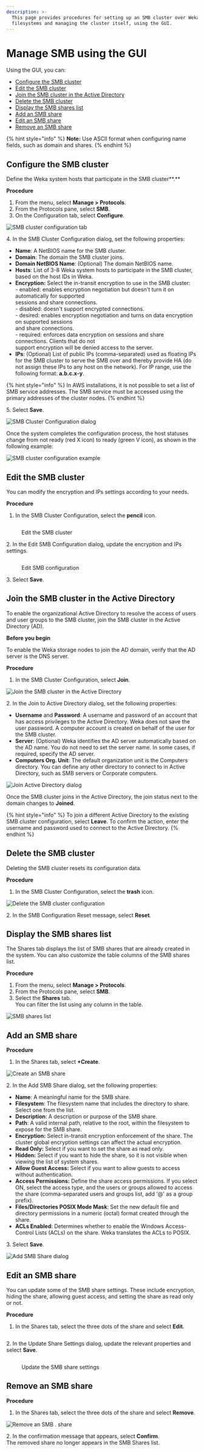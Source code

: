 ```yaml
---
description: >-
  This page provides procedures for setting up an SMB cluster over Weka
  filesystems and managing the cluster itself, using the GUI.
---
```


# Manage SMB using the GUI

Using the GUI, you can:

* [Configure the SMB cluster](smb-management-using-the-gui.md#configure-the-smb-cluster)
* [Edit the SMB cluster](smb-management-using-the-gui.md#edit-the-smb-cluster)
* [Join the SMB cluster in the Active Directory](smb-management-using-the-gui.md#join-the-smb-cluster-in-the-active-directory)
* [Delete the SMB cluster](smb-management-using-the-gui.md#delete-the-smb-cluster)
* [Display the SMB shares list](smb-management-using-the-gui.md#display-the-smb-shares-list)
* [Add an SMB share](smb-management-using-the-gui.md#add-an-smb-share)
* [Edit an SMB share](smb-management-using-the-gui.md#undefined)
* [Remove an SMB share](smb-management-using-the-gui.md#remove-an-smb-share)

{% hint style="info" %}
**Note:** Use ASCII format when configuring name fields, such as domain and shares.
{% endhint %}

## **Configure the SMB cluster** <a href="#configure-the-smb-cluster" id="configure-the-smb-cluster"></a>

Define the Weka system hosts that participate in the SMB cluster**.**

**Procedure**

1. From the menu, select **Manage > Protocols**.
2. From the Protocols pane, select **SMB**.
3. On the Configuration tab, select **Configure**.

![SMB cluster configuration tab](../../.gitbook/assets/wmng\_smb\_configure\_button.png)

4\. In the SMB Cluster Configuration dialog, set the following properties:

* **Name**: A NetBIOS name for the SMB cluster.
* **Domain**: The domain the SMB cluster joins.
* **Domain NetBIOS Name**: (Optional) The domain NetBIOS name.
* **Hosts**: List of 3-8 Weka system hosts to participate in the SMB cluster, based on the host IDs in Weka.
* **Encryption:** Select the in-transit encryption to use in the SMB cluster:\
  \- enabled: enables encryption negotiation but doesn't turn it on automatically for supported\
  &#x20;  sessions and share connections.\
  \- disabled: doesn't support encrypted connections.\
  \- desired: enables encryption negotiation and turns on data encryption on supported sessions\
  &#x20;  and share connections.\
  \- required: enforces data encryption on sessions and share connections. Clients that do not\
  &#x20;  support encryption will be denied access to the server.
* **IPs**: (Optional) List of public IPs (comma-separated) used as floating IPs for the SMB cluster to serve the SMB over and thereby provide HA (do not assign these IPs to any host on the network). For IP range, use the following format: **a.b.c.x-y**.

{% hint style="info" %}
In AWS installations, it is not possible to set a list of SMB service addresses. The SMB service must be accessed using the primary addresses of the cluster nodes.
{% endhint %}

5\. Select **Save**.

![SMB Cluster Configuration dialog](../../.gitbook/assets/wmng\_smb\_configure\_dialog.gif)

Once the system completes the configuration process, the host statuses change from not ready (red X icon) to ready (green V icon), as shown in the following example:

![SMB cluster configuration example](../../.gitbook/assets/wmng\_smb\_configure\_result.png)

## Edit the SMB cluster <a href="#edit-the-smb-cluster" id="edit-the-smb-cluster"></a>

You can modify the encryption and IPs settings according to your needs.

**Procedure**

1. In the SMB Cluster Configuration, select the **pencil** icon.

<figure><img src="../../.gitbook/assets/wmng_smb_cluster_edit.png" alt=""><figcaption><p>Edit the SMB cluster</p></figcaption></figure>

2\. In the Edit SMB Configuration dialog, update the encryption and IPs settings.

<figure><img src="../../.gitbook/assets/wmng_edit_smb_configuration.png" alt=""><figcaption><p>Edit SMB configuration</p></figcaption></figure>

3\. Select **Save**.

## Join the SMB cluster in the Active Directory <a href="#join-the-smb-cluster-in-the-active-directory" id="join-the-smb-cluster-in-the-active-directory"></a>

To enable the organizational Active Directory to resolve the access of users and user groups to the SMB cluster, join the SMB cluster in the Active Directory (AD).

**Before you begin**

To enable the Weka storage nodes to join the AD domain, verify that the AD server is the DNS server.&#x20;

**Procedure**

1. In the SMB Cluster Configuration, select **Join**.

![Join the SMB cluster in the Active Directory](<../../.gitbook/assets/wmng\_smb\_join\_ad\_button (1).png>)



2\. In the Join to Active Directory dialog, set the following properties:

* **Username** and **Password**: A username and password of an account that has access privileges to the Active Directory. Weka does not save the user password. A computer account is created on behalf of the user for the SMB cluster.
* **Server**: (Optional) Weka identifies the AD server automatically based on the AD name. You do not need to set the server name. In some cases, if required, specify the AD server.
* **Computers Org. Unit**: The default organization unit is the Computers directory. You can define any other directory to connect to in Active Directory, such as SMB servers or Corporate computers.

![Join Active Directory dialog](../../.gitbook/assets/wmng\_smb\_join\_ad\_dialog.png)

Once the SMB cluster joins in the Active Directory, the join status next to the domain changes to **Joined**.

{% hint style="info" %}
To join a different Active Directory to the existing SMB cluster configuration, select **Leave**. To confirm the action, enter the username and password used to connect to the Active Directory.
{% endhint %}

## Delete the SMB cluster <a href="#delete-the-smb-cluster" id="delete-the-smb-cluster"></a>

Deleting the SMB cluster resets its configuration data.

**Procedure**

1. In the SMB Cluster Configuration, select the **trash** icon.

![Delete the SMB cluster configuration](../../.gitbook/assets/wmng\_smb\_cluster\_remove.png)

2\. In the SMB Configuration Reset message, select **Reset**.

## **Display the SMB shares list** <a href="#display-the-smb-shares-list" id="display-the-smb-shares-list"></a>

The Shares tab displays the list of SMB shares that are already created in the system. You can also customize the table columns of the SMB shares list.

**Procedure**

1. From the menu, select **Manage > Protocols**.
2. From the Protocols pane, select **SMB**.
3. Select the **Shares** tab.\
   You can filter the list using any column in the table.

![SMB shares list](../../.gitbook/assets/wmng\_smb\_list\_shares.png)

## Add an SMB share <a href="#add-an-smb-share" id="add-an-smb-share"></a>

**Procedure**

1. In the Shares tab, select **+Create**.

![Create an SMB share](../../.gitbook/assets/wmng\_smb\_share\_create\_button.png)

2\. In the Add SMB Share dialog, set the following properties:

* **Name**: A meaningful name for the SMB share.&#x20;
* **Filesystem**: The filesystem name that includes the directory to share. Select one from the list.
* **Description**: A description or purpose of the SMB share.&#x20;
* **Path**: A valid internal path, relative to the root, within the filesystem to expose for the SMB share.
* **Encryption:** Select in-transit encryption enforcement of the share. The cluster global encryption settings can affect the actual encryption.
* **Read Only:** Select if you want to set the share as read only.
* **Hidden:** Select if you want to hide the share, so it is not visible when viewing the list of system shares.
* **Allow Guest Access:** Select if you want to allow guests to access without authentication.
* **Access Permissions:** Define the share access permissions. If you select ON, select the access type, and the users or groups allowed to access the share (comma-separated users and groups list, add '@' as a group prefix).
* **Files/Directories POSIX Mode Mask**: Set the new default file and directory permissions in a numeric (octal) format created through the share.
* **ACLs Enabled**: Determines whether to enable the Windows Access-Control Lists (ACLs) on the share. Weka translates the ACLs to POSIX.

3\. Select **Save**.

![Add SMB Share dialog](../../.gitbook/assets/wmng\_smb\_share\_add\_dialog.png)

## Edit an SMB share <a href="#edit-an-smb-share" id="edit-an-smb-share"></a>

You can update some of the SMB share settings. These include encryption, hiding the share, allowing guest access, and setting the share as read only or not.

**Procedure**

1. In the Shares tab, select the three dots of the share and select **Edit**.

<figure><img src="../../.gitbook/assets/wmng_edit_smb_share_button.png" alt=""><figcaption></figcaption></figure>

2\. In the Update Share Settings dialog, update the relevant properties and select **Save**.

<figure><img src="../../.gitbook/assets/wmng_update_share_settings.png" alt=""><figcaption><p>Update the SMB share settings</p></figcaption></figure>

## Remove an SMB share <a href="#remove-an-smb-share" id="remove-an-smb-share"></a>

**Procedure**

1. In the Shares tab, select the three dots of the share and select **Remove**.

![Remove an SMB . share](../../.gitbook/assets/wmng\_smb\_share\_remove.png)

2\. In the confirmation message that appears, select **Confirm**.\
&#x20;   The removed share no longer appears in the SMB Shares list.
